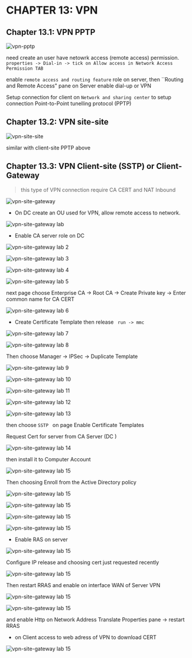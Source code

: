 # CHAPTER 13: VPN

## Chapter 13.1: VPN PPTP

![vpn-pptp](https://github.com/hassj/MCSA/blob/main/image/13-vpn-pptp.JPG)

need create an user have netowrk access (remote access) permission. ``properties -> Dial-in -> tick on Allow access in Network Access Permission TAB``

enable ``remote access and routing feature`` role on server, then ``Routing and Remote Access" pane on Server enable dial-up or VPN

Setup connection for client on ``Network and sharing center`` to setup connection Point-to-Point tunelling protocol (PPTP)

## Chapter 13.2: VPN site-site

![vpn-site-site](https://github.com/hassj/MCSA/blob/main/image/13-vpn-site-site.JPG)

similar with client-site PPTP above

## Chapter 13.3: VPN Client-site (SSTP) or Client-Gateway

> this type of VPN connection require CA CERT and NAT Inbound

![vpn-site-gateway](https://github.com/hassj/MCSA/blob/main/image/13-vpn-site-gateway.JPG)

- On DC create an OU used for VPN, allow remote access to network.

![vpn-site-gateway lab](https://github.com/hassj/MCSA/blob/main/image/13-vpn-site-gateway-2.JPG)

- Enable CA server role on DC

![vpn-site-gateway lab 2](https://github.com/hassj/MCSA/blob/main/image/13-vpn-site-gateway-3.JPG)

![vpn-site-gateway lab 3](https://github.com/hassj/MCSA/blob/main/image/13-vpn-site-gateway-4.JPG)

![vpn-site-gateway lab 4](https://github.com/hassj/MCSA/blob/main/image/13-vpn-site-gateway-5.JPG)

![vpn-site-gateway lab 5](https://github.com/hassj/MCSA/blob/main/image/13-vpn-site-gateway-6.JPG)

next page choose Enterprise CA -> Root CA -> Create Private key -> Enter common name for CA CERT

![vpn-site-gateway lab 6](https://github.com/hassj/MCSA/blob/main/image/13-vpn-site-gateway-7.JPG)

- Create Certificate  Template then release ` run -> mmc`

![vpn-site-gateway lab 7](https://github.com/hassj/MCSA/blob/main/image/13-vpn-site-gateway-8.JPG)

![vpn-site-gateway lab 8](https://github.com/hassj/MCSA/blob/main/image/13-vpn-site-gateway-9.JPG)

Then choose Manager -> IPSec -> Duplicate Template 

![vpn-site-gateway lab 9](https://github.com/hassj/MCSA/blob/main/image/13-vpn-site-gateway-10.JPG)

![vpn-site-gateway lab 10](https://github.com/hassj/MCSA/blob/main/image/13-vpn-site-gateway-11.JPG)

![vpn-site-gateway lab 11](https://github.com/hassj/MCSA/blob/main/image/13-vpn-site-gateway-12.JPG)

![vpn-site-gateway lab 12](https://github.com/hassj/MCSA/blob/main/image/13-vpn-site-gateway-13.JPG)

![vpn-site-gateway lab 13](https://github.com/hassj/MCSA/blob/main/image/13-vpn-site-gateway-14.JPG)

then choose ``SSTP `` on page Enable Certificate Templates

Request Cert for server from CA Server (DC )

![vpn-site-gateway lab 14](https://github.com/hassj/MCSA/blob/main/image/13-vpn-site-gateway-15.JPG)

then install it to Computer Account

![vpn-site-gateway lab 15](https://github.com/hassj/MCSA/blob/main/image/13-vpn-site-gateway-16.JPG)

Then choosing Enroll from the Active Directory policy

![vpn-site-gateway lab 15](https://github.com/hassj/MCSA/blob/main/image/13-vpn-site-gateway-17.JPG)

![vpn-site-gateway lab 15](https://github.com/hassj/MCSA/blob/main/image/13-vpn-site-gateway-18.JPG)

![vpn-site-gateway lab 15](https://github.com/hassj/MCSA/blob/main/image/13-vpn-site-gateway-19.JPG)

![vpn-site-gateway lab 15](https://github.com/hassj/MCSA/blob/main/image/13-vpn-site-gateway-20.JPG)

- Enable RAS on server

![vpn-site-gateway lab 15](https://github.com/hassj/MCSA/blob/main/image/13-vpn-site-gateway-21.JPG)

Configure IP release and choosing cert just requested recently

![vpn-site-gateway lab 15](https://github.com/hassj/MCSA/blob/main/image/13-vpn-site-gateway-22.JPG)

Then restart RRAS and enable on interface WAN of Server VPN

![vpn-site-gateway lab 15](https://github.com/hassj/MCSA/blob/main/image/13-vpn-site-gateway-23.JPG)

![vpn-site-gateway lab 15](https://github.com/hassj/MCSA/blob/main/image/13-vpn-site-gateway-24.JPG)

and enable Http on Network Address Translate Properties pane -> restart RRAS

- on Client access to web adress of VPN to download CERT

![vpn-site-gateway lab 15](https://github.com/hassj/MCSA/blob/main/image/13-vpn-site-gateway-25.JPG)



